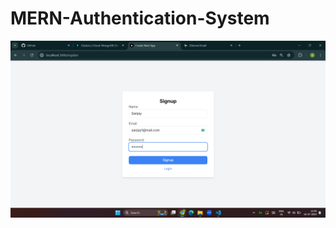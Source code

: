 # MERN-Authentication-System

![App Screenshot](https://github.com/sanjaysinghrajawat/MERN-Authentication-System/blob/main/images/Screenshot%20(142).png)

